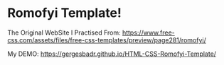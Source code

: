 # Romofyi Template!

The Original WebSite I Practised From: https://www.free-css.com/assets/files/free-css-templates/preview/page281/romofyi/

My DEMO:  https://gergesbadr.github.io/HTML-CSS-Romofyi-Template/
